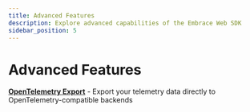 ```yaml
---
title: Advanced Features
description: Explore advanced capabilities of the Embrace Web SDK
sidebar_position: 5
---
```


# Advanced Features

**[OpenTelemetry Export](./opentelemetry-export.md)** - Export your telemetry data directly to OpenTelemetry-compatible backends
